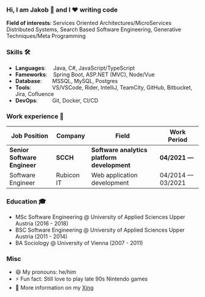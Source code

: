 ### Hi, I am Jakob 👋 and I ❤️ writing code

**Field of interests**: Services Oriented Architectures/MicroServices Distributed Systems, Search Based Software Engineering, Generative Techniques/Meta Programming 

### Skills 🛠️
- **Languages**: &nbsp;&nbsp;&nbsp;                                                    Java, C#, JavaScript/TypeScript
- **Fameworks**: &nbsp;&nbsp;                                                          Spring Boot, ASP.NET (MVC), Node/Vue
- **Database**:  &nbsp;&nbsp;&nbsp;&nbsp;&nbsp;                                        MSSQL, MySQL, Postgres
- **Tools**:  &nbsp;&nbsp;&nbsp;&nbsp;&nbsp;&nbsp;&nbsp;&nbsp;&nbsp;&nbsp;&nbsp;&nbsp; VS/VSCode, Rider, IntelliJ, TeamCity, GitHub, Bitbucket, Jira, Cofluence
- **DevOps**:  &nbsp;&nbsp;&nbsp;&nbsp;&nbsp;&nbsp;                                    Git, Docker, CI/CD

### Work experience 👔
| Job Position                 | Company            | Field                                       | Work Period       |
| ---------------------------- | ------------------ | ------------------------------------------- | ----------------- |
| **Senior Software Engineer** | **SCCH**           | **Software analytics platform development** | **04/2021 —**     |
| Software Engineer            | Rubicon IT         | Web application development                 | 04/2014 — 03/2021 |

### Education 🎓
- MSc Software Engineering @ University of Applied Sciences Upper Austria (2016 - 2018)
- BSC Software Engineering @ University of Applied Sciences Upper Austria (2011 - 2014)
- BA Sociology @ University of Vienna (2007 - 2011)

### Misc

- 😄 My pronouns: he/him
- ⚡ Fun fact: Still love to play late 90s Nintendo games 
- 🚀 More information on my [Xing](https://www.xing.com/profile/Jakob_Sautter2) 
 
<!--
**TheBunksTie/TheBunksTie** is a ✨ _special_ ✨ repository because its `README.md` (this file) appears on your GitHub profile.

Here are some ideas to get you started:

- 🔭 I’m currently working on ...
- 🌱 I’m currently learning ...
- 👯 I’m looking to collaborate on ...
- 🤔 I’m looking for help with ...
- 💬 Ask me about ...


-->
